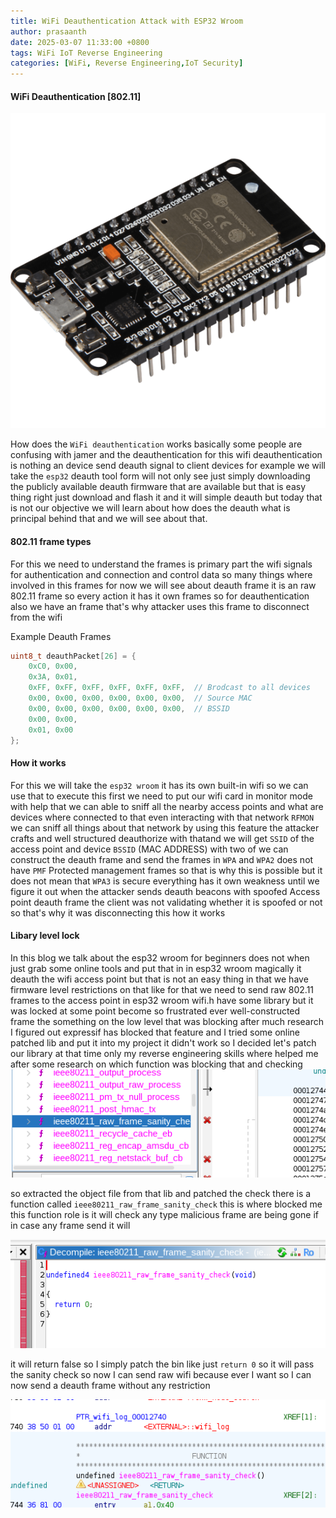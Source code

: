 ```yaml
---
title: WiFi Deauthentication Attack with ESP32 Wroom
author: prasaanth
date: 2025-03-07 11:33:00 +0800
tags: WiFi IoT Reverse Engineering
categories: [WiFi, Reverse Engineering,IoT Security]
---
```


#### WiFi Deauthentication [802.11]

<img class="source_images" src="/assets/img/esp32_NODEMCU_cp21-550x550w.png">

How does the `WiFi deauthentication` works basically some people are confusing with jamer and the deauthentication for this wifi
deauthentication is nothing an device send deauth signal to client devices for example we will take the `esp32` deauth tool form 
will not only see just simply downloading the publicly available deauth firmware that are available but that is easy thing right 
just download and flash it and it will simple deauth but today that is not our objective we will learn about how does the deauth 
what is principal behind that and we will see about that.

#### 802.11 frame types

For this we need to understand the frames is primary part the wifi signals for authentication and connection and control data so
many things where involved in this frames for now we will see about deauth frame it is an raw 802.11 frame so every action it has it
own frames so for deauthentication also we have an frame that's why attacker uses this frame to disconnect from the wifi

Example Deauth Frames

```cpp
uint8_t deauthPacket[26] = {
    0xC0, 0x00,  
    0x3A, 0x01,  
    0xFF, 0xFF, 0xFF, 0xFF, 0xFF, 0xFF,  // Brodcast to all devices
    0x00, 0x00, 0x00, 0x00, 0x00, 0x00,  // Source MAC
    0x00, 0x00, 0x00, 0x00, 0x00, 0x00,  // BSSID 
    0x00, 0x00,  
    0x01, 0x00   
};
```


#### How it works
For this we will take the `esp32 wroom` it has its own built-in wifi so we can use that to execute this first we need to put our
wifi card in monitor mode with help that we can able to sniff all the nearby access points and what are devices where
connected to that even interacting with that network `RFMON` we can sniff all things about that network by using this 
feature the attacker crafts and well structured deauthorize with thatand we will get `SSID` of the access point and device
`BSSID` (MAC ADDRESS) with two of we can construct the deauth frame and send the frames in `WPA` and `WPA2` does not have `PMF` 
Protected management frames so that is why this is possible but it does not mean that `WPA3` is secure everything has it own
weakness until we figure it out when the attacker sends deauth beacons with spoofed Access point deauth frame 
the client was not validating whether it is spoofed or not so that's why it was disconnecting this how it works

#### Libary level lock


In this blog we talk about the esp32 wroom for beginners does not when just grab some online tools and put that in in esp32 wroom 
magically it deauth the wifi access point but that is not an easy thing in that we have firmware level restrictions on that like 
for that we need to send raw 802.11 frames to the access point in esp32 wroom wifi.h have some library but it was locked at some point  become so frustrated
ever well-constructed frame the something on the low level that was blocking after much research I figured out expressif has 
blocked that feature and I tried some online patched lib and put it into my project it didn't work so I decided  let's patch our library 
at that time only my reverse engineering skills where helped me after some research on which function was blocking that and checking 
<img class="source_images" src="/assets/img/function1.png">

so extracted the object file from that lib and patched the check there is a function called `ieee80211_raw_frame_sanity_check` this is 
where blocked me this function role is it will check any type malicious frame are being gone if in case any frame send it will 

<img class="source_images" src="/assets/img/afterpatchfn.png">

it will return false so I simply patch the bin like just `return 0` so it will pass the sanity check so now I can send raw wifi because 
ever I want so I can now send a deauth frame without any restriction

<img class="source_images" src="/assets/img/inassembly.png">